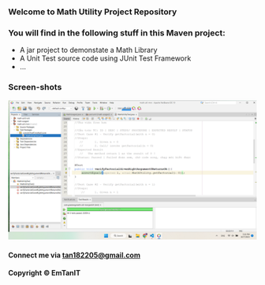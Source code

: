 ### Welcome to Math Utility Project Repository

### You will find in the following stuff in this Maven project:

* A jar project to demonstate a Math Library
* A Unit Test source code using JUnit Test Framework
* ...

### Screen-shots
![Source-code-with-JUnit](https://github.com/EmTanIT/math-util-mvn/blob/master/screenshots/Source-code-with-JUnit.png)

#### Connect me via tan182205@gmail.com

#### Copyright &#169; EmTanIT